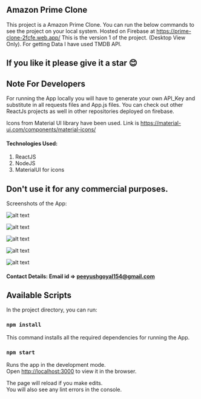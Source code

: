 ## Amazon Prime Clone
This project is a Amazon Prime Clone. You can run the below commands to see the project on your local system. 
Hosted on Firebase at https://prime-clone-2fcfe.web.app/
This is the version 1 of the project. (Desktop View Only).
For getting Data I have used TMDB API. 

## If you like it please give it a star 😊

## Note For Developers
For running the App locally you will have to generate your own API_Key and substitute in all requests files and App.js files.
You can check out other ReactJs projects as well in other repositories deployed on firebase.

Icons from Material UI library have been used. Link is https://material-ui.com/components/material-icons/

#### Technologies Used:
1. ReactJS
2. NodeJS
3. MaterialUI for icons

## Don't use it for any commercial purposes.

Screenshots of the App:

![alt text](https://github.com/peeyush14goyal/AmazonPrime-ReactJS-Clone/blob/master/screenshots/1.PNG)


![alt text](https://github.com/peeyush14goyal/AmazonPrime-ReactJS-Clone/blob/master/screenshots/2.PNG)


![alt text](https://github.com/peeyush14goyal/AmazonPrime-ReactJS-Clone/blob/master/screenshots/3.PNG)


![alt text](https://github.com/peeyush14goyal/AmazonPrime-ReactJS-Clone/blob/master/screenshots/4.PNG)


![alt text](https://github.com/peeyush14goyal/AmazonPrime-ReactJS-Clone/blob/master/screenshots/5.PNG)

#### Contact Details: Email id => peeyushgoyal154@gmail.com

## Available Scripts

In the project directory, you can run:

### `npm install`

This command installs all the required dependencies for running the App.

### `npm start`

Runs the app in the development mode.<br />
Open [http://localhost:3000](http://localhost:3000) to view it in the browser.

The page will reload if you make edits.<br />
You will also see any lint errors in the console.

